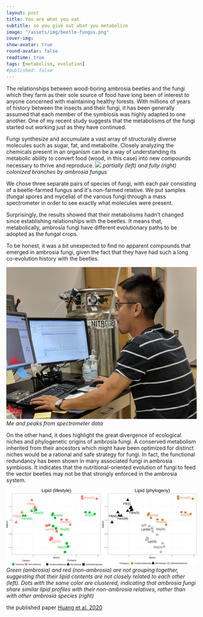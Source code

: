 ```yaml
---
layout: post
title: You are what you eat
subtitle: so you give out what you metabolize
image: "/assets/img/beetle-fungus.png"
cover-img:
show-avatar: true
round-avatar: false
readtime: true
tags: [metabolism, evolution]
#published: false
---
```


The relationships between wood-boring ambrosia beetles and the fungi which they farm as their sole source of food have long been of interest to anyone concerned with maintaining healthy forests. With millions of years of history between the insects and their fungi, it has been generally assumed that each member of the symbiosis was highly adapted to one another. One of my recent study suggests that the metabolisms of the fungi started out working just as they have continued.

Fungi synthesize and accumulate a vast array of structurally diverse molecules such as sugar, fat, and metabolite. Closely analyzing the chemicals present in an organism can be a way of understanding its metabolic ability to convert food (wood, in this case) into new compounds necessary to thrive and reproduce.
![](/assets/img/jar_of_brach.jpg)
*partially (left) and fully (right) colonized branches by ambrosia fungus*

We chose three separate pairs of species of fungi, with each pair consisting of a beetle-farmed fungus and it's non-farmed relative. We put samples (fungal spores and mycelia) of the various fungi through a mass spectrometer in order to see exactly what molecules were present. 

Surprisingly, the results showed that their metabolisms hadn't changed since establishing relationships with the beetles. It means that, metabolically, ambrosia fungi have different evolutionary paths to be adopted as the fungal crops.

To be honest, it was a bit unexpected to find no apparent compounds that emerged in ambrosia fungi, given the fact that they have had such a long co-evolution history with the beetles. 

![](/assets/img/me_spectrometer.jpg)
*Me and peaks from spectrometer data*

On the other hand, it does highlight the great divergence of ecological niches and phylogenetic origins of ambrosia fungi. A conserved metabolism inherited from their ancestors which might have been optimized for distinct niches would be a rational and safe strategy for fungi. In fact, the functional redundancy has been shown in many associated fungi in ambrosia symbiosis. It indicates that the nutritional-oriented evolution of fungi to feed the vector beetles may not be that strongly enforced in the ambrosia system.

![lip_phy](/assets/img/lip_amb_220.png)
*Green (ambrosia) and red (non-ambrosia) are not grouping together, suggesting that their lipid contents are not closely related to each other (left). Dots with the same color are clustered, indicating that ambrosia fungi share similar lipid profiles with their non-ambrosia relatives, rather than with other ambrosia species (right)* 

the published paper [Huang et al. 2020](https://www.nature.com/articles/s41396-020-0593-7)
